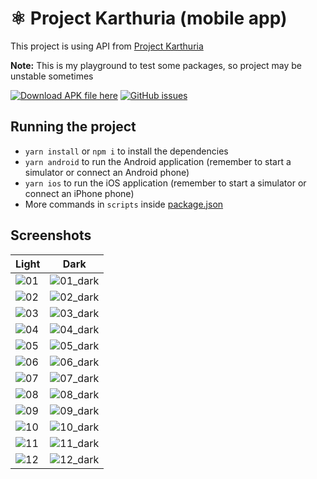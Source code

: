 # ⚛️ Project Karthuria (mobile app)

This project is using API from [Project Karthuria](https://karth.top/endpoints)

**Note:** This is my playground to test some packages, so project may be unstable sometimes

[![Download APK file here](https://img.shields.io/github/downloads/pnthach95/KarthuriaApp/total.svg?style=flat-square)](https://github.com/pnthach95/KarthuriaApp/releases)
[![GitHub issues](https://img.shields.io/github/issues/pnthach95/KarthuriaApp.svg?style=flat-square)](https://github.com/pnthach95/KarthuriaApp/issues)

## Running the project

- `yarn install` or `npm i` to install the dependencies
- `yarn android` to run the Android application (remember to start a simulator or connect an Android phone)
- `yarn ios` to run the iOS application (remember to start a simulator or connect an iPhone phone)
- More commands in `scripts` inside [package.json](./package.json#L5)

## Screenshots

| Light                                      | Dark                                                 |
| ------------------------------------------ | ---------------------------------------------------- |
| ![01](screenshots/01_home.jpg)             | ![01_dark](screenshots/01_home_dark.jpg)             |
| ![02](screenshots/02_sg.jpg)               | ![02_dark](screenshots/02_sg_dark.jpg)               |
| ![03](screenshots/03_memoir.jpg)           | ![03_dark](screenshots/03_memoir_dark.jpg)           |
| ![04](screenshots/04_more.jpg)             | ![04_dark](screenshots/04_more_dark.jpg)             |
| ![05](screenshots/05_characters.jpg)       | ![05_dark](screenshots/05_characters_dark.jpg)       |
| ![06](screenshots/06_accessories.jpg)      | ![06_dark](screenshots/06_accessories_dark.jpg)      |
| ![07](screenshots/07_enemies.jpg)          | ![07_dark](screenshots/07_enemies_dark.jpg)          |
| ![08](screenshots/08_sg_detail.jpg)        | ![08_dark](screenshots/08_sg_detail_dark.jpg)        |
| ![09](screenshots/09_memoir_detail.jpg)    | ![09_dark](screenshots/09_memoir_detail_dark.jpg)    |
| ![10](screenshots/10_character_detail.jpg) | ![10_dark](screenshots/10_character_detail_dark.jpg) |
| ![11](screenshots/11_accessory_detail.jpg) | ![11_dark](screenshots/11_accessory_detail_dark.jpg) |
| ![12](screenshots/12_enemy_detail.jpg)     | ![12_dark](screenshots/12_enemy_detail_dark.jpg)     |

